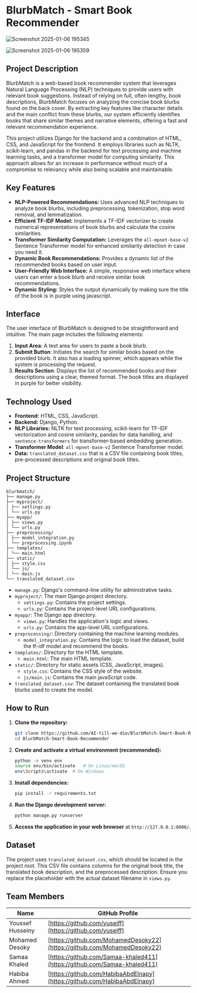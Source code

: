 # BlurbMatch - Smart Book Recommender

![Screenshot 2025-01-06 195345](https://github.com/user-attachments/assets/a50aa93a-54bf-4552-9751-8a9a305d0ee3)

![Screenshot 2025-01-06 195359](https://github.com/user-attachments/assets/0ef238b7-db79-441d-9872-9be4b08fcfaf)



## Project Description

BlurbMatch is a web-based book recommender system that leverages Natural Language Processing (NLP) techniques to provide users with relevant book suggestions. Instead of relying on full, often lengthy, book descriptions, BlurbMatch focuses on analyzing the concise book blurbs found on the back cover. By extracting key features like character details and the main conflict from these blurbs, our system efficiently identifies books that share similar themes and narrative elements, offering a fast and relevant recommendation experience.

This project utilizes Django for the backend and a combination of HTML, CSS, and JavaScript for the frontend. It employs libraries such as NLTK, scikit-learn, and pandas in the backend for text processing and machine learning tasks, and a transformer model for computing similarity. This approach allows for an increase in performance without much of a compromise to relevancy while also being scalable and maintainable.

## Key Features

*   **NLP-Powered Recommendations:** Uses advanced NLP techniques to analyze book blurbs, including preprocessing, tokenization, stop word removal, and lemmatization.
*   **Efficient TF-IDF Model:** Implements a TF-IDF vectorizer to create numerical representations of book blurbs and calculate the cosine similarities.
*  **Transformer Similarity Computation:** Leverages the `all-mpnet-base-v2` Sentence Transformer model for enhanced similarity detection in case you need it.
*   **Dynamic Book Recommendations:** Provides a dynamic list of the recommended books based on user input.
*   **User-Friendly Web Interface:** A simple, responsive web interface where users can enter a book blurb and receive similar book recommendations.
*   **Dynamic Styling:** Styles the output dynamically by making sure the title of the book is in purple using javascript.

## Interface

The user interface of BlurbMatch is designed to be straightforward and intuitive. The main page includes the following elements:

1.  **Input Area**: A text area for users to paste a book blurb.
2.  **Submit Button**: Initiates the search for similar books based on the provided blurb. It also has a loading spinner, which appears while the system is processing the request.
3.  **Results Section**: Displays the list of recommended books and their descriptions using a clear, themed format. The book titles are displayed in purple for better visibility.

## Technology Used

*   **Frontend:** HTML, CSS, JavaScript.
*   **Backend:** Django, Python.
*   **NLP Libraries:** NLTK for text processing, scikit-learn for TF-IDF vectorization and cosine similarity, pandas for data handling, and `sentence-transformers` for transformer-based embedding generation.
*    **Transformer Model**: `all-mpnet-base-v2` Sentence Transformer model.
*   **Data:** `translated_dataset.csv` that is a CSV file containing book titles, pre-processed descriptions and original book titles.

## Project Structure
```
blurbmatch/
├── manage.py
├── myproject/
│ ├── settings.py
│ └── urls.py
├── myapp/
│ ├── views.py
│ └── urls.py
├── preprocessing/
│ ├── model_integration.py
│ └── preprocessing.ipynb
├── templates/
│ └── main.html
├── static/
│ ├── style.css
│ └── js/
│ └── main.js
└── translated_dataset.csv
```

*   `manage.py`: Django's command-line utility for administrative tasks.
*   `myproject/`: The main Django project directory.
    *   `settings.py`: Contains the project settings.
    *   `urls.py`: Contains the project-level URL configurations.
*   `myapp/`: The Django app directory.
    *   `views.py`: Handles the application's logic and views.
    *   `urls.py`: Contains the app-level URL configurations.
*   `preprocessing/`: Directory containing the machine learning modules.
    *   `model_integration.py`: Contains the logic to load the dataset, build the tf-idf model and recommend the books.
*  `templates/`: Directory for the HTML template.
    *   `main.html`: The main HTML template.
*   `static/`: Directory for static assets (CSS, JavaScript, images).
    *  `style.css`: Contains the CSS style of the website.
    *    `js/main.js`: Contains the main javaScript code.
*   `translated_dataset.csv`: The dataset containing the translated book blurbs used to create the model.

## How to Run

1.  **Clone the repository:**

    ```bash
    git clone https://github.com/AI-till-we-die/BlurbMatch-Smart-Book-Recommender.git
    cd BlurbMatch-Smart-Book-Recommender
    ```
2.  **Create and activate a virtual environment (recommended):**

    ```bash
    python -m venv env
    source env/bin/activate   # On Linux/macOS
    env\Scripts\activate  # On Windows
    ```
3.  **Install dependencies:**

    ```bash
    pip install -r requirements.txt
    ```
4.  **Run the Django development server:**

    ```bash
    python manage.py runserver
    ```
5.  **Access the application in your web browser** at `http://127.0.0.1:8000/`.

## Dataset

The project uses `translated_dataset.csv`, which should be located in the project root. This CSV file contains columns for the original book title, the translated book description, and the preprocessed description. Ensure you replace the placeholder with the actual dataset filename in `views.py`.

## Team Members

| Name             | GitHub Profile                       |
| ---------------- | ------------------------------------ |
| Youssef Husseiny | [https://github.com/yuseiff](https://github.com/yuseiff)     |
| Mohamed Desoky   | [https://github.com/MohamedDesoky22](https://github.com/MohamedDesoky22)   |
| Samaa Khaled    | [https://github.com/Samaa-khaled411](https://github.com/Samaa-khaled411)   |
| Habiba Ahmed    |[https://github.com/HabibaAbdElnapy](https://github.com/HabibaAbdElnapy)    |

